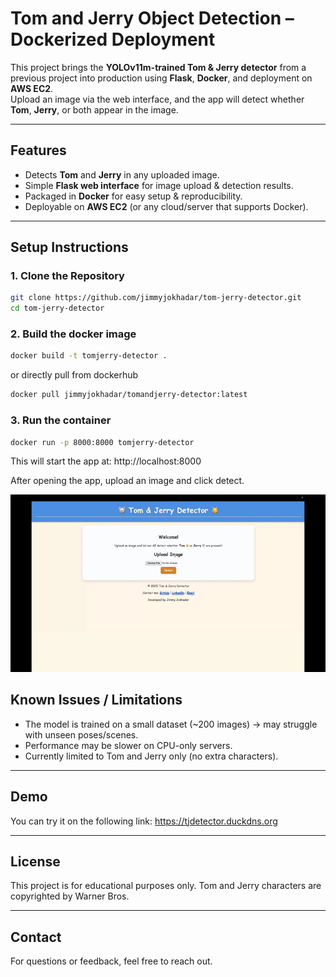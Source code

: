 # Tom and Jerry Object Detection – Dockerized Deployment

This project brings the **YOLOv11m-trained Tom & Jerry detector** from a previous project into production using **Flask**, **Docker**, and deployment on **AWS EC2**.  
Upload an image via the web interface, and the app will detect whether **Tom**, **Jerry**, or both appear in the image.  

---

## Features
- Detects **Tom** and **Jerry** in any uploaded image.  
- Simple **Flask web interface** for image upload & detection results.  
- Packaged in **Docker** for easy setup & reproducibility.  
- Deployable on **AWS EC2** (or any cloud/server that supports Docker).  

---

## Setup Instructions

### 1. Clone the Repository
```bash
git clone https://github.com/jimmyjokhadar/tom-jerry-detector.git
cd tom-jerry-detector
```
### 2. Build the docker image
```bash
docker build -t tomjerry-detector .
```
or directly pull from dockerhub
```bash
docker pull jimmyjokhadar/tomandjerry-detector:latest
```

### 3. Run the container
```bash
docker run -p 8000:8000 tomjerry-detector
```

This will start the app at: http://localhost:8000

After opening the app, upload an image and click detect.

![App Demo](guide.gif)

## Known Issues / Limitations
- The model is trained on a small dataset (~200 images) → may struggle with unseen poses/scenes.
- Performance may be slower on CPU-only servers.
- Currently limited to Tom and Jerry only (no extra characters).

---
## Demo
You can try it on the following link: https://tjdetector.duckdns.org

---
## License
This project is for educational purposes only. Tom and Jerry characters are copyrighted by Warner Bros.

---
## Contact
For questions or feedback, feel free to reach out.


